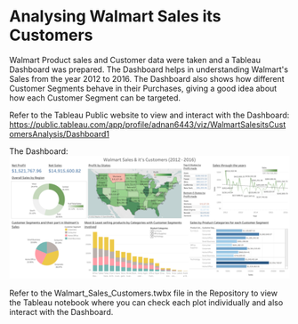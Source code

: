 # Analysing Walmart Sales its Customers

Walmart Product sales and Customer data were taken and a Tableau Dashboard was prepared. The Dashboard helps in understanding Walmart's Sales from the year 2012 to 2016. The Dashboard also shows how different Customer Segments behave in their Purchases, giving a good idea about how each Customer Segment can be targeted.

Refer to the Tableau Public website to view and interact with the Dashboard: https://public.tableau.com/app/profile/adnan6443/viz/WalmartSalesitsCustomersAnalysis/Dashboard1 

The Dashboard:
![alt text](https://github.com/AdnanMalik0/Analysing-Walmart-Sales-its-Customers/blob/main/Dashboard.png?raw=true)


Refer to the Walmart_Sales_Customers.twbx file in the Repository to view the Tableau notebook where you can check each plot individually and also interact with the Dashboard. 
